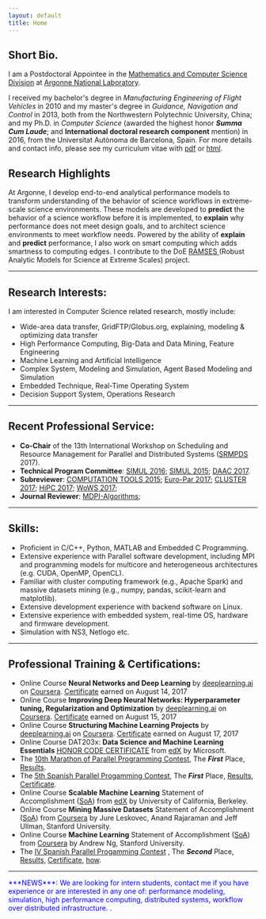 ```yaml
---
layout: default
title: Home
---
```


## Short Bio.

I am a Postdoctoral Appointee in the [Mathematics and Computer Science Division](http://www.mcs.anl.gov/person/zhengchun-liu) at [Argonne National Laboratory](http://www.anl.gov/). 
<!---
I work with [Rajkumar Kettimuthu](http://www.mcs.anl.gov/~kettimut/) (supervisor), Prof. [Ian Foster](https://www.cs.uchicago.edu/directory/ian-foster), [Prasanna Balaprakash](http://www.mcs.anl.gov/~pbalapra), [Sven Leyffer](https://wiki.mcs.anl.gov/leyffer/index.php/Sven_Leyffer) and [Kyle Chard](https://kylechard.com/) et al. --->
I received my bachelor's degree in _Manufacturing Engineering of Flight Vehicles_ in 2010 and my master's degree in _Guidance, Navigation and Control_ in 2013, both from the Northwestern Polytechnic University, China; and my Ph.D. in _Computer Science_ (awarded the highest honor ___Summa Cum Laude___; and **International doctoral research component** mention) in 2016, from the Universitat Autònoma de Barcelona, Spain.
For more details and contact info, please see my curriculum vitae with <a href="file/Zhengchun_Liu_CV.pdf" target="_blank">pdf</a> or <a href="file/Zhengchun_Liu_CV.html" target="_blank">html</a>.

## Research Highlights
At Argonne, I develop end-to-end analytical performance models to transform understanding of the behavior of science workflows in extreme-scale science environments. These models are developed to __predict__ the behavior of a science workflow before it is implemented, to __explain__ why performance does not meet design goals, and to architect science environments to meet workflow needs. Powered by the ability of __explain__ and __predict__ performance, I also work on smart computing which adds smartness to computing edges. I contribute to the DoE <a href="https://ramsesproject.github.io" target="_blank"> RAMSES </a> (Robust Analytic Models for Science at Extreme Scales) project. 

---
## Research Interests:

I am interested in Computer Science related research, mostly include:

* Wide-area data transfer, GridFTP/Globus.org, explaining, modeling & optimizing data transfer 
* High Performance Computing, Big-Data and Data Mining, Feature Engineering
* Machine Learning and Artificial Intelligence
* Complex System, Modeling and Simulation, Agent Based Modeling and Simulation
* Embedded Technique, Real-Time Operating System
* Decision Support System, Operations Research

---
## Recent Professional Service:
* **Co-Chair** of the 13th International Workshop on Scheduling and Resource  Management for Parallel and Distributed Systems ([SRMPDS](https://sites.google.com/site/srmpds/) 2017).
* **Technical Program Committee**: [SIMUL 2016](https://www.iaria.org/conferences2016/ComSIMUL16.html); [SIMUL 2015](https://www.iaria.org/conferences2015/ComSIMUL15.html); [DAAC 2017](http://www.depts.ttu.edu/cac/conferences/ucc2017/page-2/daacworkshop.html).
* **Subreviewer**: [COMPUTATION TOOLS 2015](https://www.iaria.org/conferences2015/COMPUTATIONTOOLS15.html); [Euro-Par 2017](http://europar2017.usc.es/); [CLUSTER 2017](https://cluster17.github.io/); [HiPC 2017](http://hipc.org/); [WoWS 2017](https://words.sdsc.edu/wows2017);
* **Journal Reviewer**: [MDPI-Algorithms](http://www.mdpi.com/journal/algorithms);

---
## Skills:
* Proficient in C/C++, Python, MATLAB and Embedded C Programming.
* Extensive experience with Parallel software development, including MPI and programming models for multicore and heterogeneous architectures (e.g. CUDA, OpenMP, OpenCL).
* Familiar with cluster computing framework (e.g., Apache Spark) and massive datasets mining (e.g., numpy, pandas, scikit-learn and matplotlib).
* Extensive development experience with backend software on Linux.
* Extensive experience with embedded system, real-time OS, hardware and firmware development.
* Simulation with NS3, Netlogo etc.

---
## Professional Training & Certifications:
* Online Course __Neural Networks and Deep Learning__ by [deeplearning.ai](https://www.deeplearning.ai/) on [Coursera](https://www.coursera.org/learn/neural-networks-deep-learning). <a href="https://www.coursera.org/account/accomplishments/certificate/J93J6LDKAWFJ" target="_blank">Certificate</a> earned on August 14, 2017
* Online Course __Improving Deep Neural Networks: Hyperparameter tuning, Regularization and Optimization__ by [deeplearning.ai](https://www.deeplearning.ai/) on [Coursera](https://www.coursera.org/learn/neural-networks-deep-learning). <a href="https://www.coursera.org/account/accomplishments/certificate/DAN32L2EDNUT" target="_blank">Certificate</a> earned on August 15, 2017
* Online Course __Structuring Machine Learning Projects__ by [deeplearning.ai](https://www.deeplearning.ai/) on [Coursera](https://www.coursera.org/learn/neural-networks-deep-learning). <a href="https://www.coursera.org/account/accomplishments/certificate/GTUWDPUQJHJB" target="_blank">Certificate</a> earned on August 17, 2017
* Online Course DAT203x: __Data Science and Machine Learning Essentials__ [HONOR CODE CERTIFICATE](file/) from [edX](https://courses.edx.org/courses/course-v1:Microsoft+DAT203x+1T2016/info) by Microsoft.
* The [10th Marathon of Parallel Programming Contest](https://courses.edx.org/courses/course-v1:Microsoft+DAT203x+1T2016/info), The ___First___ Place, [Results](http://lspd.mackenzie.br/marathon/last/winners.html).
* The [5th Spanish Parallel Progamming Contest](http://luna.inf.um.es/2015/), The ___First___ Place, [Results](http://luna.inf.um.es/2015/results.php?lang=en), [Certificate](file/certificado_2015_UAB.pdf).
* Online Course __Scalable Machine Learning__ Statement of Accomplishment ([SoA](file/Scalable-Machine-Learning-2015.pdf)) from [edX](https://courses.edx.org/courses/BerkeleyX/CS190.1x/1T2015/info) by University of California, Berkeley.
* Online Course __Mining Massive Datasets__ Statement of Accomplishment ([SoA](file/Coursera-mmds-2015.pdf)) from [Coursera](https://www.coursera.org/course/mmds) by Jure Leskovec, Anand Rajaraman and Jeff Ullman, Stanford University.
* Online Course __Machine Learning__ Statement of Accomplishment ([SoA](file/Coursera-ml-2014.pdf)) from [Coursera](https://www.coursera.org/course/ml) by Andrew Ng, Stanford University.
* The [IV Spanish Parallel Progamming Contest](http://luna.inf.um.es/2014/) , The ___Second___ Place, [Results](http://luna.inf.um.es/2014/results.php?lang=en), [Certificate](file/certificado_2014_UAB.pdf), [how](img/competition.jpg).

---
<span style="color:blue">
***NEWS***: 
We are looking for intern students, contact me if you have experience or are interested in any one of: performance modeling, simulation, high performance computing, distributed systems, workflow over distributed infrastructure.
</span>.